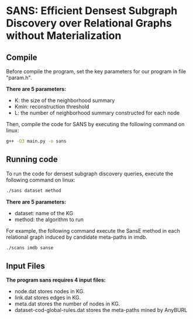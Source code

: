 # SANS: Efficient Densest Subgraph Discovery over Relational Graphs without Materialization

Compile
-------
Before compile the program, set the key parameters for our program in file "param.h".

**There are 5 parameters:**
* K: the size of the neighborhood summary
* Kmin: reconstruction threshold
* L: the number of neighborhood summary constructed for each node

Then, compile the code for SANS by executing the following command on linux:

```sh
g++ -O3 main.py -o sans
```

Running code
-------

To run the code for densest subgraph discovery queries, execute the following command on linux:

```sh
./sans dataset method
```

**There are 5 parameters:**
* dataset: name of the KG
* method: the algorithm to run

For example, the following command execute the SansE method in each relational graph induced by candidate meta-paths in imdb.

```sh
./scans imdb sanse
```

Input Files
-----------
**The program sans requires 4 input files:**
* node.dat stores nodes in KG.
* link.dat stores edges in KG.
* meta.dat stores the number of nodes in KG.
* dataset-cod-global-rules.dat stores the meta-paths mined by AnyBURL
